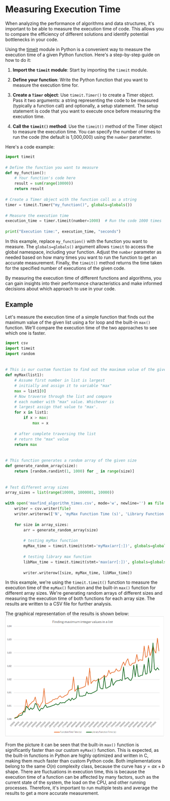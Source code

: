 <!--- https://skerritt.blog/big-o/ -->
<!--- https://www.bigocheatsheet.com/ -->
<!--- https://inventwithpython.com/beyond/chapter13.html -->
<!--- https://github.com/pberkes/big_O -->

# Measuring Execution Time
    
When analyzing the performance of algorithms and data structures, it's important to be able to measure the execution time of code. This allows you to compare the efficiency of different solutions and identify potential bottlenecks in your code.

Using the [timeit](https://docs.python.org/3/library/timeit.html) module in Python is a convenient way to measure the execution time of a given Python function. Here's a step-by-step guide on how to do it:

1. **Import the `timeit` module**: Start by importing the `timeit` module.

2. **Define your function**: Write the Python function that you want to measure the execution time for.

3. **Create a `Timer` object**: Use `timeit.Timer()` to create a Timer object. Pass it two arguments: a string representing the code to be measured (typically a function call) and optionally, a setup statement. The setup statement is code that you want to execute once before measuring the execution time.

4. **Call the `timeit()` method**: Use the `timeit()` method of the Timer object to measure the execution time. You can specify the number of times to run the code (the default is 1,000,000) using the `number` parameter.

Here's a code example:

```python
import timeit

# Define the function you want to measure
def my_function():
    # Your function's code here
    result = sum(range(10000))
    return result

# Create a Timer object with the function call as a string
timer = timeit.Timer("my_function()", globals=globals())

# Measure the execution time
execution_time = timer.timeit(number=1000)  # Run the code 1000 times

print("Execution time:", execution_time, "seconds")
```

In this example, replace `my_function()` with the function you want to measure. The `globals=globals()` argument allows `timeit` to access the global namespace, including your function. Adjust the `number` parameter as needed based on how many times you want to run the function to get an accurate measurement. Finally, the `timeit()` method returns the time taken for the specified number of executions of the given code.

By measuring the execution time of different functions and algorithms, you can gain insights into their performance characteristics and make informed decisions about which approach to use in your code.

## Example

Let's measure the execution time of a simple function that finds out the maximum value of the given list using  a for loop and the built-in `max()` function. We'll compare the execution time of the two approaches to see which one is faster.

```python
import csv
import timeit
import random


# This is our custom function to find out the maximum value of the given integer list
def myMax(list1):
    # Assume first number in list is largest
    # initially and assign it to variable "max"
    max = list1[0]
    # Now traverse through the list and compare
    # each number with "max" value. Whichever is
    # largest assign that value to "max'.
    for x in list1:
        if x > max:
            max = x

    # after complete traversing the list
    # return the "max" value
    return max


# This function generates a random array of the given size
def generate_random_array(size):
    return [random.randint(1, 1000) for _ in range(size)]


# Test different array sizes
array_sizes = list(range(10000, 1000001, 10000))

with open('maxfind_algorithm_times.csv', mode='w', newline='') as file:
    writer = csv.writer(file)
    writer.writerow(['N', 'myMax Function Time (s)', 'Library Function Time (s)'])

    for size in array_sizes:
        arr = generate_random_array(size)

        # testing myMax function
        myMax_time = timeit.timeit(stmt='myMax(arr[:])', globals=globals(), number=1)

        # testing library max function
        libMax_time = timeit.timeit(stmt='max(arr[:])', globals=globals(), number=1)

        writer.writerow([size, myMax_time, libMax_time])
```

In this example, we're using the `timeit.timeit()` function to measure the execution time of the `myMax()` function and the built-in `max()` function for different array sizes. We're generating random arrays of different sizes and measuring the execution time of both functions for each array size. The results are written to a CSV file for further analysis.

The graphical representation of the results is shown below:
![](images/maxfind.png)

From the picture it can be seen that the built-in `max()` function is significantly faster than our custom `myMax()` function. This is expected, as the built-in functions in Python are highly optimized and written in C, making them much faster than custom Python code. Both implementations belong to the same $O(n)$ complexity class, because the curve has $y=ax+b$ shape.
There are fluctuations in execution time, this is because the execution time of a function can be affected by many factors, such as the current state of the system, the load on the CPU, and other running processes. Therefore, it's important to run multiple tests and average the results to get a more accurate measurement.